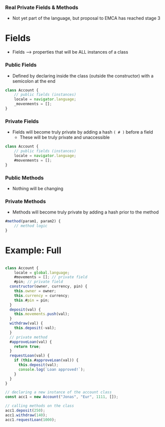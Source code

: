 ### Real Private Fields & Methods
* Not yet part of the language, but proposal to EMCA has reached stage 3

# Fields
* Fields --> properties that will be ALL instances of a class

### Public Fields
* Defined by declaring inside the class (outside the constructor) with a semicolon at the end
```js
class Account {
	// public fields (instances)
	locale = navigator.language;
	_movenments = [];
}
```

### Private Fields
* Fields will become truly private by adding a hash ` ( # ) ` before a field
	* These will be truly private and unaccessible
```js
class Account {
	// public fields (instances)
	locale = navigator.language;
	#movenments = [];
}
```

### Public Methods
* Nothing will be changing

### Private Methods
* Methods will become truly private by adding a hash prior to the method
```js
#method(param1, param2) {
	// method logic
}
```

# Example: Full

```js

class Account {
    locale = global.language;
    #movements = []; // private field
    #pin; // private field
  constructor(owner, currency, pin) {
    this.owner = owner;
    this.currency = currency;
    this.#pin = pin;
  }
  deposit(val) {
    this.movements.push(val);
  }
  withdraw(val) {
    this.deposit(-val);
  }
  // private method
  #approveLoan(val) {
    return true;
  }
  requestLoan(val) {
    if (this.#approveLoan(val)) {
      this.deposit(val);
      console.log(`Loan approved!`);
    }
  }
}

// declaring a new instance of the account class
const acc1 = new Account("Jonas", "Eur", 1111, []);

// calling methods on the class
acc1.deposit(250); 
acc1.withdraw(140);
acc1.requestLoan(1000);
```